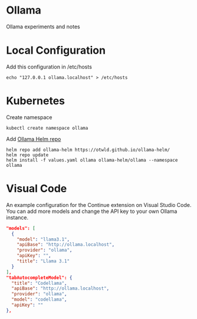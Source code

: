 # Ollama

Ollama experiments and notes

# Local Configuration

Add this configuration in /etc/hosts

```
echo "127.0.0.1 ollama.localhost" > /etc/hosts
``` 


# Kubernetes

Create namespace

```shell
kubectl create namespace ollama

```

Add [Ollama Helm repo](https://artifacthub.io/packages/helm/ollama-helm/ollama) 


```shell
helm repo add ollama-helm https://otwld.github.io/ollama-helm/
helm repo update
helm install -f values.yaml ollama ollama-helm/ollama --namespace ollama
```


# Visual Code 
An example configuration for the Continue extension on Visual Studio Code. You can add more models and change the API key to your own Ollama instance.

```json
"models": [
  {
    "model": "llama3.1",
    "apiBase": "http://ollama.localhost",
    "provider": "ollama",
    "apiKey": "",
    "title": "Llama 3.1"
  }
],
"tabAutocompleteModel": {
  "title": "Codellama",
  "apiBase": "http://ollama.localhost",
  "provider": "ollama",
  "model": "codellama",
  "apiKey": ""
},

```